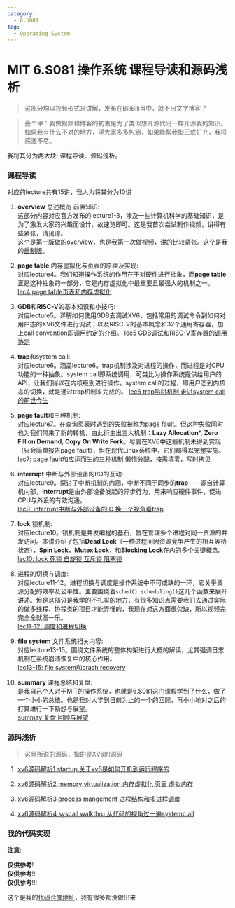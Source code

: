 ```yaml
---
category:
  - 6.S081
tag:
  - Operating System
---
```


# MIT 6.S081 操作系统 课程导读和源码浅析

> 这部分均以视频形式来讲解，发布在BiliBili当中，就不出文字博客了

> 叠个甲：我做视频和博客的初衷是为了类似想开源代码一样开源我的知识。如果我有什么不对的地方，望大家多多包涵，如果能帮我指正或扩充，我将感激不尽。

我将其分为两大块: 课程导读、源码浅析。  

### 课程导读

对应的lecture共有15讲，我人为将其分为10讲

1. **overview** 总述概览 前置知识:  
    这部分内容对应官方发布的lecture1-3，涉及一些计算机科学的基础知识，是为了激发大家的兴趣而设计，故速览即可。这是我首次尝试制作视频，讲得有些紧张，请见谅。  
    这个是第一版做的[overview](https://www.bilibili.com/video/BV1ku4m1P77U/?spm_id_from=333.999.0.0&vd_source=f53099189814dd887f4ab25638e07406)，也是我第一次做视频，讲的比较紧张。这个是我的[重制版](https://www.bilibili.com/video/BV1N2421T7nM/?spm_id_from=333.999.0.0&vd_source=f53099189814dd887f4ab25638e07406)。

2. **page table** 内存虚拟化与页表的原理及实现:  
    对应lecture4。我们知道操作系统的作用在于对硬件进行抽象，而**page table**正是这种抽象的一部分，它是内存虚拟化中最重要且最强大的机制之一。
   [lec4 page table页表和内存虚拟化](https://www.bilibili.com/video/BV1N2421T7nM/?spm_id_from=333.999.0.0&vd_source=f53099189814dd887f4ab25638e07406)

3. **GDB**和**RISC-V**的基本知识和小技巧:  
   对应lecture5。详解如何使用GDB去调试XV6，包括常用的调试命令到如何对用户态的XV6文件进行调试；以及RISC-V的基本概念和32个通用寄存器，加上call convention即调用约定的介绍。
   [lec5 GDB调试和RISC-V寄存器的调用协定](https://www.bilibili.com/video/BV1Pm411D7Pt/?spm_id_from=333.999.0.0&vd_source=f53099189814dd887f4ab25638e07406)

4. **trap**和system call:  
    对应lecture6。涵盖lecture6。trap机制涉及对进程的操作，而进程是对CPU功能的一种抽象。system call即系统调用，可类比为操作系统提供给用户的API，让我们得以在内核级别进行操作。system call的过程，即用户态到内核态的切换，就是通过trap机制来完成的。
    [lec6 trap陷阱机制 走进system call的前世今生](https://www.bilibili.com/video/BV1rv421y7ta/?spm_id_from=333.999.0.0&vd_source=f53099189814dd887f4ab25638e07406)

5. **page fault**和三种机制:  
    对应lecture7。在查询页表时遇到的失败被称为page fault。但这种失败同时也为我们带来了新的转机，由此衍生出三大机制：**Lazy Allocation***, **Zero Fill on Demand**, **Copy On Write Fork**。尽管在XV6中这些机制未得到实现（只会简单报告page fault），但在现代Linux系统中，它们都得以完整实施。
    [lec7: page fault和应运而生的三种机制 懒惰分配，按需填零，写时拷贝](https://www.bilibili.com/video/BV16u4m1P7c3/?spm_id_from=333.999.0.0&vd_source=f53099189814dd887f4ab25638e07406)

6. **interrupt** 中断与外部设备的I/O的互动:   
    对应lecture9。探讨了中断机制的内涵，中断不同于同步的**trap**——源自计算机内部，**interrupt**是由外部设备发起的异步行为，用来响应硬件事件，促进CPU与外设的有效沟通。  
    [lec9: interrupt中断与外部设备的IO 换一个视角看trap](https://www.bilibili.com/video/BV1pW421N7Eh/?spm_id_from=333.999.0.0&vd_source=f53099189814dd887f4ab25638e07406)

7. **lock** 锁机制:  
    对应lecture10。锁机制是并发编程的基石，旨在管理多个进程对同一资源的并发访问。本讲介绍了包括**Dead Lock**（一种进程间因资源竞争产生的相互等待状态），**Spin Lock**，**Mutex Lock**，和**Blocking Lock**在内的多个关键概念。  
    [lec10: lock 死锁 自旋锁 互斥锁 阻塞锁](https://www.bilibili.com/video/BV1pH4y1J7rB/?spm_id_from=333.999.0.0&vd_source=f53099189814dd887f4ab25638e07406)

8. 进程的切换与调度:  
    对应lecture11-12。进程切换与调度是操作系统中不可或缺的一环，它关乎资源分配的效率及公平性。主要围绕着`sched() scheduling()`这几个函数来展开讲述。但是这部分是我学的不扎实的地方，有很多知识点需要我们去通过实际的做多线程、协程类的项目才能弄懂的，我现在对这方面很欠缺，所以视频完完全全就图一乐。  
    [lec11-12: 调度和进程切换](https://www.bilibili.com/video/BV1Em411S7Tm/?spm_id_from=333.999.0.0&vd_source=f53099189814dd887f4ab25638e07406)

9. **file system** 文件系统相关内容:  
    对应lecture13-15。围绕文件系统的整体构架进行大概的解读，尤其强调日志机制在系统崩溃恢复中的核心作用。  
    [lec13-15: file system和crash recovery](https://www.bilibili.com/video/BV1yy421q7JS/?spm_id_from=333.999.0.0&vd_source=f53099189814dd887f4ab25638e07406)

10. **summary** 课程总结和复盘:  
    是我自己个人对于MIT的操作系统，也就是6.S081这门课程学到了什么，做了一个小小的总结。也是我对大学到目前为止的一个的回顾，再小小地对之后的打算进行一下畅想与展望。  
    [summay 复盘 回顾与展望](https://www.bilibili.com/video/BV1hJ4m1e7fx/?spm_id_from=333.999.0.0&vd_source=f53099189814dd887f4ab25638e07406)


### 源码浅析

> 这里所说的源码，指的是XV6的源码

1. [xv6源码解析1 startup 关于xv6是如何开机到运行程序的](https://www.bilibili.com/video/BV1fC4114799/?spm_id_from=333.999.0.0&vd_source=f53099189814dd887f4ab25638e07406)

2. [xv6源码解析2 memory virtualization 内存虚拟化 页表 虚拟内存](https://www.bilibili.com/video/BV1fS421P7Hq/?spm_id_from=333.999.0.0&vd_source=f53099189814dd887f4ab25638e07406)

3. [xv6源码解析3 process mangement 进程结构和多进程调度](https://www.bilibili.com/video/BV1QW421A79S/?spm_id_from=333.999.0.0&vd_source=f53099189814dd887f4ab25638e07406)

4. [xv6源码解析4 syscall walkthru 从代码的视角过一遍systemc all](https://www.bilibili.com/video/BV14r421H7wA/?spm_id_from=333.999.0.0&vd_source=f53099189814dd887f4ab25638e07406)


### 我的代码实现

**注意**:

**仅供参考**!  
**仅供参考**!!   
**仅供参考**!!!

这个是我的[代码仓库地址](https://github.com/Z4R1TSU/mit-6.S081-2021)，我有很多都没做出来  
